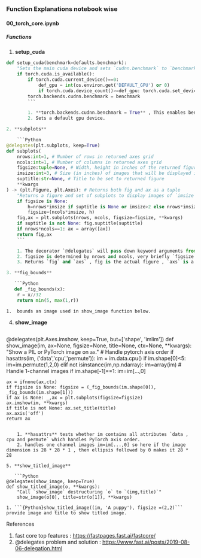 


### Function Explanations notebook wise

#### 00_torch_core.ipynb

##### Functions

1. **setup_cuda**

```Python
def setup_cuda(benchmark=defaults.benchmark):
    "Sets the main cuda device and sets `cudnn.benchmark` to `benchmark`"
    if torch.cuda.is_available():
        if torch.cuda.current_device()==0:
            def_gpu = int(os.environ.get('DEFAULT_GPU') or 0)
            if torch.cuda.device_count()>=def_gpu: torch.cuda.set_device(def_gpu)
        torch.backends.cudnn.benchmark = benchmark 
        ```

	    1. **torch.backends.cudnn.benchmark = True** , This enables benchmark mode       in           cudnn.benchmark mode is good whenever your input sizes for your network do not vary. This way, cudnn will look for the optimal set of algorithms for that particular configuration (which takes some time). This usually leads to faster runtime. But if your input sizes changes at each iteration, then cudnn will benchmark every time a new size appears,          possibly leading to worse runtime performances.
	    2. Sets a default gpu device.

2. **subplots**

    ```Python 
@delegates(plt.subplots, keep=True)
def subplots(
    nrows:int=1, # Number of rows in returned axes grid
    ncols:int=1, # Number of columns in returned axes grid
    figsize:tuple=None, # Width, height in inches of the returned figure
    imsize:int=3, # Size (in inches) of images that will be displayed in the returned figure
    suptitle:str=None, # Title to be set to returned figure
    **kwargs
) -> (plt.Figure, plt.Axes): # Returns both fig and ax as a tuple
    "Returns a figure and set of subplots to display images of `imsize` inches"
    if figsize is None:
        h=nrows*imsize if suptitle is None or imsize>2 else nrows*imsize+0.6 #https://github.com/matplotlib/matplotlib/issues/5355
        figsize=(ncols*imsize, h)
    fig,ax = plt.subplots(nrows, ncols, figsize=figsize, **kwargs)
    if suptitle is not None: fig.suptitle(suptitle)
    if nrows*ncols==1: ax = array([ax])
    return fig,ax
    ```

    1. The decorator `@delegates` will pass down keyword arguments from plt.subplots to subplots function , so that you can use shift-tab to see all the parameters of plt.subplots while calling subplots
    2. figsize is determined by nrows and ncols, very briefly `figsize = (ncols * imsize, nrows * imsize)`
    3. Returns `fig` and `axs` , fig is the actual figure , `axs` is a array which helps to go into each section of figure.

3. **fig_bounds**

   ```Python
   def _fig_bounds(x):
    r = x//32
    return min(5, max(1,r))
```

    1.  bounds an image used in show_image function below.

4. **show_image**

   ```Python
@delegates(plt.Axes.imshow, keep=True, but=['shape', 'imlim'])
def show_image(im, ax=None, figsize=None, title=None, ctx=None, **kwargs):
    "Show a PIL or PyTorch image on `ax`."
    # Handle pytorch axis order
    if hasattrs(im, ('data','cpu','permute')):
        im = im.data.cpu()
        if im.shape[0]<5: im=im.permute(1,2,0)
    elif not isinstance(im,np.ndarray): im=array(im)
    # Handle 1-channel images
    if im.shape[-1]==1: im=im[...,0]

    ax = ifnone(ax,ctx)
    if figsize is None: figsize = (_fig_bounds(im.shape[0]), _fig_bounds(im.shape[1]))
    if ax is None: _,ax = plt.subplots(figsize=figsize)
    ax.imshow(im, **kwargs)
    if title is not None: ax.set_title(title)
    ax.axis('off')
    return ax
```

    1. **hasattrs** tests whether im contains all attributes `data , cpu and permute` which handles PyTorch axis order.
    2. handles one channel images im=im[...,0] so here if the image dimension is 28 * 28 * 1 , then ellipsis followed by 0 makes it 28 * 28

5. **show_titled_image** 

   ```Python
@delegates(show_image, keep=True)
def show_titled_image(o, **kwargs):
    "Call `show_image` destructuring `o` to `(img,title)`"
    show_image(o[0], title=str(o[1]), **kwargs)
```

   
    1. ```{Python}show_titled_image((im, 'A puppy'), figsize =(2,2)```  provide image and title to show titled image.









References

1. fast core top features :  https://fastpages.fast.ai/fastcore/
2. @delegates problem and solution : https://www.fast.ai/posts/2019-08-06-delegation.html